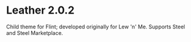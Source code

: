 Leather 2.0.2
=====
Child theme for Flint; developed originally for Lew 'n' Me. Supports Steel and Steel Marketplace.
